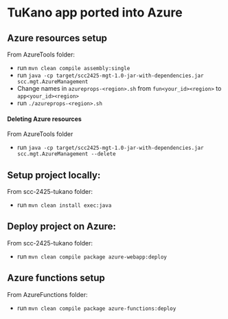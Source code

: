 
# TuKano app ported into Azure

## Azure resources setup
From AzureTools folder:
- run `mvn clean compile assembly:single`
- run `java -cp target/scc2425-mgt-1.0-jar-with-dependencies.jar scc.mgt.AzureManagement`
- Change names in `azureprops-<region>.sh` from `fun<your_id><region>` to `app<your_id><region>` 
- run `./azureprops-<region>.sh`

#### Deleting Azure resources
From AzureTools folder
- run `java -cp target/scc2425-mgt-1.0-jar-with-dependencies.jar scc.mgt.AzureManagement --delete`

## Setup project locally:
From scc-2425-tukano folder:
- run `mvn clean install exec:java`

## Deploy project on Azure:
From scc-2425-tukano folder:
- run `mvn clean compile package azure-webapp:deploy`

## Azure functions setup
From AzureFunctions folder:
- run `mvn clean compile package azure-functions:deploy
`